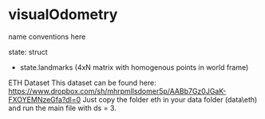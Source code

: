 # visualOdometry
name conventions here

state: struct
 - state.landmarks (4xN matrix with homogenous points in world frame)


ETH Dataset
This dataset can be found here: https://www.dropbox.com/sh/mhrpmllsdomer5p/AABb7Gz0JGaK-FXOYEMNzeGfa?dl=0
Just copy the folder eth in your data folder (data\eth) and run the main file with ds = 3.
